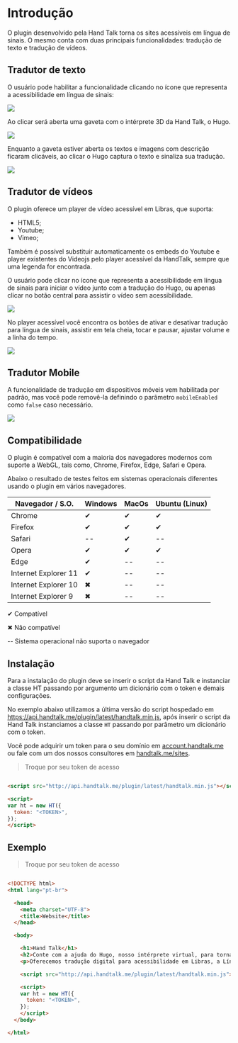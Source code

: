# Introdução

O plugin desenvolvido pela Hand Talk torna os sites acessíveis em língua de sinais. O mesmo conta com duas principais funcionalidades: tradução de texto e tradução de vídeos.


## Tradutor de texto

  

O usuário pode habilitar a funcionalidade clicando no ícone que representa a acessibilidade em língua de sinais:

  

![](http://i66.tinypic.com/r93878.jpg)

  

Ao clicar será aberta uma gaveta com o intérprete 3D da Hand Talk, o Hugo.

  

![](http://i66.tinypic.com/2ib26w6.jpg)

  

Enquanto a gaveta estiver aberta os textos e imagens com descrição ficaram clicáveis, ao clicar o Hugo captura o texto e sinaliza sua tradução.

  

![](http://i65.tinypic.com/20tqql1.jpg)

  

## Tradutor de vídeos

  

O plugin oferece um player de vídeo acessível em Libras, que suporta:

  

- HTML5;
- Youtube;
- Vimeo;

Também é possível substituir automaticamente os embeds do Youtube e player existentes do Videojs pelo player acessível da HandTalk, sempre que uma legenda for encontrada.

O usuário pode clicar no ícone que representa a acessibilidade em língua de sinais para iniciar o vídeo junto com a tradução do Hugo, ou apenas clicar no botão central para assistir o vídeo sem acessibilidade.

![](http://i67.tinypic.com/szzwpl.jpg)

No player acessível você encontra os botões de ativar e desativar tradução para língua de sinais, assistir em tela cheia, tocar e pausar, ajustar volume e a linha do tempo.

![](http://i67.tinypic.com/23qqt4.jpg)

## Tradutor Mobile


A funcionalidade de tradução em dispositivos móveis vem habilitada por padrão, mas você pode removê-la definindo o parâmetro `mobileEnabled` como `false` caso necessário.

![](http://i68.tinypic.com/nxn794.jpg)

## Compatibilidade

O plugin é compatível com a maioria dos navegadores modernos com suporte a WebGL, tais como, Chrome, Firefox, Edge, Safari e Opera.

Abaixo o resultado de testes feitos em sistemas operacionais diferentes usando o plugin em vários navegadores.

| Navegador / S.O.     | Windows | MacOs | Ubuntu (Linux) |
| -------------------- | ------- | ----- | -------------- |
| Chrome               | ✔       | ✔     | ✔              |
| Firefox              | ✔       | ✔     | ✔              |
| Safari               | --      | ✔     | --             |
| Opera                | ✔       | ✔     | ✔              |
| Edge                 | ✔       | --    | --             |
| Internet Explorer 11 | ✔       | --    | --             |
| Internet Explorer 10 | ✖       | --    | --             |
| Internet Explorer 9  | ✖       | --    | --             |

  

✔ Compatível

  

✖ Não compatível

  

-- Sistema operacional não suporta o navegador

  

## Instalação

  

Para a instalação do plugin deve se inserir o script da Hand Talk e instanciar a classe HT passando por argumento um dicionário com o token e demais configurações.

No exemplo abaixo utilizamos a última versão do script hospedado em https://api.handtalk.me/plugin/latest/handtalk.min.js, após inserir o script da Hand Talk instanciamos a classe `HT` passando por parâmetro um dicionário com o token.

Você pode adquirir um token para o seu domínio em [account.handtalk.me](https://account.handtalk.me/) ou fale com um dos nossos consultores em [handtalk.me/sites](http://handtalk.me/sites).

  
> Troque <TOKEN> por seu token de acesso

```html

<script src="http://api.handtalk.me/plugin/latest/handtalk.min.js"></script>

<script>
var ht = new HT({
  token: "<TOKEN>",
});
</script>
```

## Exemplo  

> Troque <TOKEN> por seu token de acesso

```html

<!DOCTYPE html>
<html lang="pt-br">

  <head>
    <meta charset="UTF-8">
    <title>Website</title>
  </head>

  <body>

    <h1>Hand Talk</h1>
    <h2>Conte com a ajuda do Hugo, nosso intérprete virtual, para tornar a sua comunicação mais acessível.</h2>
    <p>Oferecemos tradução digital para acessibilidade em Libras, a Língua Brasileira de Sinais.</p>

    <script src="http://api.handtalk.me/plugin/latest/handtalk.min.js"></script>

    <script>
    var ht = new HT({
      token: "<TOKEN>",
    });
    </script>
  </body>

</html>
```